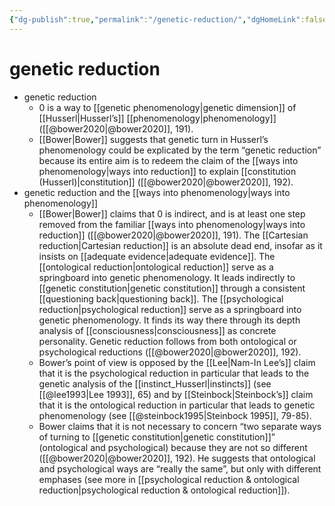 ```yaml
---
{"dg-publish":true,"permalink":"/genetic-reduction/","dgHomeLink":false,"dgPassFrontmatter":false}
---
```


# genetic reduction
- genetic reduction
	- 0 is a way to [[genetic phenomenology|genetic dimension]] of [[Husserl|Husserl’s]] [[phenomenology|phenomenology]] ([[@bower2020|@bower2020]], 191).
	- [[Bower|Bower]] suggests that genetic turn in Husserl’s phenomenology could be explicated by the term “genetic reduction” because its entire aim is to redeem the claim of the [[ways into phenomenology|ways into reduction]] to explain [[constitution (Husserl)|constitution]] ([[@bower2020|@bower2020]], 192).
- genetic reduction and the [[ways into phenomenology|ways into phenomenology]]
	- [[Bower|Bower]] claims that 0  is indirect, and is at least one step removed from the familiar [[ways into phenomenology|ways into reduction]] ([[@bower2020|@bower2020]], 191). The [[Cartesian reduction|Cartesian reduction]] is an absolute dead end, insofar as it insists on [[adequate evidence|adequate evidence]]. The [[ontological reduction|ontological reduction]] serve as a springboard into genetic phenomenology. It leads indirectly to [[genetic constitution|genetic constitution]] through a consistent [[questioning back|questioning back]]. The [[psychological reduction|psychological reduction]] serve as a springboard into genetic phenomenology. It finds its way there through its depth analysis of [[consciousness|consciousness]] as concrete personality. Genetic reduction follows from both ontological or psychological reductions ([[@bower2020|@bower2020]], 192).
	- Bower’s point of view is opposed by the [[Lee|Nam-In Lee’s]] claim that it is the psychological reduction in particular that leads to the genetic analysis of the [[instinct_Husserl|instincts]] (see [[@lee1993|Lee 1993]], 65) and by [[Steinbock|Steinbock’s]] claim that it is the ontological reduction in particular that leads to genetic phenomenology (see [[@steinbock1995|Steinbock 1995]], 79-85).
	- Bower claims that it is not necessary to concern “two separate ways of turning to [[genetic constitution|genetic constitution]]” (ontological and psychological) because they are not so different ([[@bower2020|@bower2020]], 192). He suggests that ontological and psychological ways are “really the same”, but only with different emphases (see more in [[psychological reduction & ontological reduction|psychological reduction & ontological reduction]]).